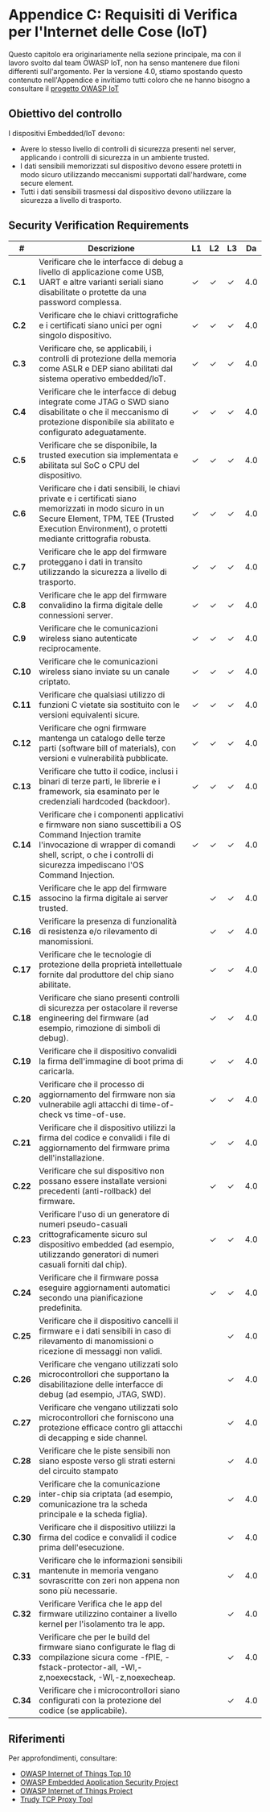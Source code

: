 # Appendice C: Requisiti di Verifica per l'Internet delle Cose (IoT)

Questo capitolo era originariamente nella sezione principale, ma con il lavoro svolto dal team OWASP IoT, non ha senso mantenere due filoni differenti sull'argomento. Per la versione 4.0, stiamo spostando questo contenuto nell'Appendice e invitiamo tutti coloro che ne hanno bisogno a consultare il [progetto OWASP IoT](https://owasp.org/www-project-internet-of-things/)

## Obiettivo del controllo

I dispositivi Embedded/IoT devono:

* Avere lo stesso livello di controlli di sicurezza presenti nel server, applicando i controlli di sicurezza in un ambiente trusted.
* I dati sensibili memorizzati sul dispositivo devono essere protetti in modo sicuro utilizzando meccanismi supportati dall'hardware, come secure element.
* Tutti i dati sensibili trasmessi dal dispositivo devono utilizzare la sicurezza a livello di trasporto.

## Security Verification Requirements

| # | Descrizione | L1 | L2 | L3 | Da |
| --- | --- | --- | --- | -- | -- |
| **C.1** | Verificare che le interfacce di debug a livello di applicazione come USB, UART e altre varianti seriali siano disabilitate o protette da una password complessa.	 | ✓ | ✓ | ✓ | 4.0 |
| **C.2** | Verificare che le chiavi crittografiche e i certificati siano unici per ogni singolo dispositivo.	 | ✓ | ✓ | ✓ | 4.0 |
| **C.3** | Verificare che, se applicabili, i controlli di protezione della memoria come ASLR e DEP siano abilitati dal sistema operativo embedded/IoT. | ✓ | ✓ | ✓ | 4.0 |
| **C.4** | Verificare che le interfacce di debug integrate come JTAG o SWD siano disabilitate o che il meccanismo di protezione disponibile sia abilitato e configurato adeguatamente. | ✓ | ✓ | ✓ | 4.0 |
| **C.5** | Verificare che se disponibile, la trusted execution sia implementata e abilitata sul SoC o CPU del dispositivo. | ✓ | ✓ | ✓ | 4.0 |
| **C.6** | Verificare che i dati sensibili, le chiavi private e i certificati siano memorizzati in modo sicuro in un Secure Element, TPM, TEE (Trusted Execution Environment), o protetti mediante crittografia robusta. | ✓ | ✓ | ✓ | 4.0 |
| **C.7** | Verificare che le app del firmware proteggano i dati in transito utilizzando la sicurezza a livello di trasporto. | ✓ | ✓ | ✓ | 4.0 |
| **C.8** | Verificare che le app del firmware convalidino la firma digitale delle connessioni server. | ✓ | ✓ | ✓ | 4.0 |
| **C.9** | Verificare che le comunicazioni wireless siano autenticate reciprocamente. | ✓ | ✓ | ✓ | 4.0 |
| **C.10** | Verificare che le comunicazioni wireless siano inviate su un canale criptato.  | ✓ | ✓ | ✓ | 4.0 |
| **C.11** | Verificare che qualsiasi utilizzo di funzioni C vietate sia sostituito con le versioni equivalenti sicure. | ✓ | ✓ | ✓ | 4.0 |
| **C.12** | Verificare che ogni firmware mantenga un catalogo delle terze parti (software bill of materials), con versioni e vulnerabilità pubblicate.	 | ✓ | ✓ | ✓ | 4.0 |
| **C.13** | Verificare che tutto il codice, inclusi i binari di terze parti, le librerie e i framework, sia esaminato per le credenziali hardcoded (backdoor). | ✓ | ✓ | ✓ | 4.0 |
| **C.14** | Verificare che i componenti applicativi e firmware non siano suscettibili a OS Command Injection tramite l'invocazione di wrapper di comandi shell, script, o che i controlli di sicurezza impediscano l'OS Command Injection. | ✓ | ✓ | ✓ | 4.0 |
| **C.15** | Verificare che le app del firmware associno la firma digitale ai server trusted. |  | ✓ | ✓ | 4.0 |
| **C.16** | Verificare la presenza di funzionalità di resistenza e/o rilevamento di manomissioni. |  | ✓ | ✓ | 4.0 |
| **C.17** | Verificare che le tecnologie di protezione della proprietà intellettuale fornite dal produttore del chip siano abilitate. |  | ✓ | ✓ | 4.0 |
| **C.18** | Verificare che siano presenti controlli di sicurezza per ostacolare il reverse engineering del firmware (ad esempio, rimozione di simboli di debug). |  | ✓ | ✓ | 4.0 |
| **C.19** | Verificare che il dispositivo convalidi la firma dell'immagine di boot prima di caricarla. |  | ✓ | ✓ | 4.0 |
| **C.20** | Verificare che il processo di aggiornamento del firmware non sia vulnerabile agli attacchi di time-of-check vs time-of-use. |  | ✓ | ✓ | 4.0 |
| **C.21** | Verificare che il dispositivo utilizzi la firma del codice e convalidi i file di aggiornamento del firmware prima dell'installazione. |  | ✓ | ✓ | 4.0 |
| **C.22** | Verificare che sul dispositivo non possano essere installate versioni precedenti (anti-rollback) del firmware. |  | ✓ | ✓ | 4.0 |
| **C.23** | Verificare l'uso di un generatore di numeri pseudo-casuali crittograficamente sicuro sul dispositivo embedded (ad esempio, utilizzando generatori di numeri casuali forniti dal chip). |  | ✓ | ✓ | 4.0 |
| **C.24** | Verificare che il firmware possa eseguire aggiornamenti automatici secondo una pianificazione predefinita. |  | ✓ | ✓ | 4.0 |
| **C.25** | Verificare che il dispositivo cancelli il firmware e i dati sensibili in caso di rilevamento di manomissioni o ricezione di messaggi non validi. |  |  | ✓ | 4.0 |
| **C.26** | Verificare che vengano utilizzati solo microcontrollori che supportano la disabilitazione delle interfacce di debug (ad esempio, JTAG, SWD). |  |  | ✓ | 4.0 |
| **C.27** | Verificare che vengano utilizzati solo microcontrollori che forniscono una protezione efficace contro gli attacchi di decapping e side channel. |  |  | ✓ | 4.0 |
| **C.28** | Verificare che le piste sensibili non siano esposte verso gli strati esterni del circuito stampato |  |  | ✓ | 4.0 |
| **C.29** | Verificare che la comunicazione inter-chip sia criptata (ad esempio, comunicazione tra la scheda principale e la scheda figlia). |  |  | ✓ | 4.0 |
| **C.30** | Verificare che il dispositivo utilizzi la firma del codice e convalidi il codice prima dell'esecuzione. |  |  | ✓ | 4.0 |
| **C.31** | Verificare che le informazioni sensibili mantenute in memoria vengano sovrascritte con zeri non appena non sono più necessarie. |  |  | ✓ | 4.0 |
| **C.32** | Verificare Verifica che le app del firmware utilizzino container a livello kernel per l'isolamento tra le app. |  |  | ✓ | 4.0 |
| **C.33** | Verificare che per le build del firmware siano configurate le flag di compilazione sicura come -fPIE, -fstack-protector-all, -Wl,-z,noexecstack, -Wl,-z,noexecheap. |  |  | ✓ | 4.0 |
| **C.34** | Verificare che i microcontrollori siano configurati con la protezione del codice (se applicabile). |  |  | ✓ | 4.0 |

## Riferimenti

Per approfondimenti, consultare:

* [OWASP Internet of Things Top 10](https://owasp.org/www-pdf-archive/OWASP-IoT-Top-10-2018-final.pdf)
* [OWASP Embedded Application Security Project](https://owasp.org/www-project-embedded-application-security/)
* [OWASP Internet of Things Project](https://owasp.org/www-project-internet-of-things/)
* [Trudy TCP Proxy Tool](https://github.com/praetorian-inc/trudy)
